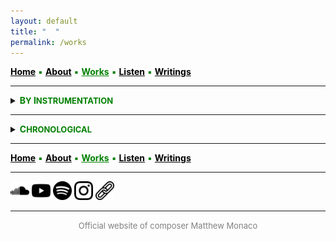 ```yaml
---
layout: default
title: " ‎ "
permalink: /works
---
```


<a href="/" style="color: black">**Home**</a> <a style="color: green"> ▪ </a> <a href="/about" style="color: black">**About**</a> <a style="color: green"> ▪ </a> <a href="/works" style="color: green">**Works**</a> <a style="color: green"> ▪ </a> <a href="/listen" style="color: black">**Listen**</a> <a style="color: green"> ▪ </a> <a href="/writings" style="color: black">**Writings**</a>

***

<details>
<summary><a style="color: green"><strong>B<font size="2">Y</font> I<font size="2">NSTRUMENTATION</font></strong></a></summary>
<br>
<strong>LARGE ENSEMBLE AND ORCHESTRA</strong>
<br>
<br>
 
<a style="color: green"> <strong>Stray</strong> </a>

<div style="text-indent: -40px; padding-left: 40px;">
&nbsp; &nbsp; <font size="2">20 MUSICIANS</font> <a style="color: green"> ▪ </a> 23' <a style="color: green"> ▪ </a> 2022
</div>
<div style="text-indent: -40px; padding-left: 40px;">
&nbsp; &nbsp; <font size="2">Premiere:</font> <strong>l'Orchestre des lauréats du Conservatoire</strong> (CNSMDP), <strong>Jean Deroyer</strong> <a style="color: green"> ▪ </a> Paris <img src="./france.png" width="13" /> 
</div>

<br>
 
<a style="color: green"> <strong>And to think that night would not exist</strong> </a>

<div style="text-indent: -40px; padding-left: 40px;">
&nbsp; &nbsp; <font size="2">ORCHESTRA</font> <a style="color: green"> ▪ </a> 15' <a style="color: green"> ▪ </a> 2018-2019
</div>
<div style="text-indent: -40px; padding-left: 40px;">
&nbsp; &nbsp; <font size="2">Premiere:</font> <strong>NEC Philharmonia</strong>, <strong>David Loebel</strong> <a style="color: green"> ▪ </a> Boston <img src="./usa.png" width="13" />
</div>

<br>
<strong>ENSEMBLE</strong>
<br>
<br>

<a style="color: green"> <strong>Thread</strong> </a>

<div style="text-indent: -40px; padding-left: 40px;">
&nbsp; &nbsp; <font size="2">FLUTE, CLARINET, PIANO, VIOLIN, VIOLA, and VIOLONCELLO</font> <a style="color: green"> ▪ </a> 15' <a style="color: green"> ▪ </a> 2025
</div>
<div style="text-indent: -40px; padding-left: 40px;">
&nbsp; &nbsp; <font size="2">Premiere:</font> <strong>Ensemble Linea</strong>, <strong>Jean-Philippe Wurtz</strong> <a style="color: green"> ▪ </a>  <strong>Festival aux Chandelles</strong> <a style="color: green"> ▪ </a> Sainte-Marie-aux-Mines <img src="./france.png" width="13" /> <a style="color: green"> ▪ </a> <em>Commissioned by the Royaumont Foundation with the support of Christine Jolivet Erlih</em>
</div>

<br>
 
<a style="color: green"> <strong>Split</strong> </a>

<div style="text-indent: -40px; padding-left: 40px;">
&nbsp; &nbsp; <font size="2">FLUTE, CLARINET, PIANO, VIOLIN, VIOLA, and VIOLONCELLO</font> <a style="color: green"> ▪ </a> 12' <a style="color: green"> ▪ </a> 2023
</div>
<div style="text-indent: -40px; padding-left: 40px;">
&nbsp; &nbsp; <font size="2">Premiere:</font> <strong>Ensemble l’Itinéraire</strong>, <strong>David Milnes</strong> <a style="color: green"> ▪ </a> Berkeley <img src="./usa.png" width="13" />
</div>

<br>
 
<a style="color: green"> <strong>Mesh</strong> </a>

<div style="text-indent: -40px; padding-left: 40px;">
&nbsp; &nbsp; <font size="2">FLUTE, OBOE, BASS CLARINET, TROMBONE, VIOLIN, VIOLA, and VIOLONCELLO</font> <a style="color: green"> ▪ </a> 10' <a style="color: green"> ▪ </a> 2023
</div>
<div style="text-indent: -40px; padding-left: 40px;">
&nbsp; &nbsp; <font size="2">Premiere:</font> <strong>Ensemble Court-circuit</strong>, <strong>Jean Deroyer</strong> <a style="color: green"> ▪ </a> <strong>Voix Nouvelles</strong> at the Royaumont Abbey <a style="color: green"> ▪ </a> Asnières-sur-Oise <img src="./france.png" width="13" />
</div>

<br>
 
<a style="color: green"> <strong>Spirals, Orbits, and Circular Paths</strong> </a>

<div style="text-indent: -40px; padding-left: 40px;">
&nbsp; &nbsp; <font size="2">CONTRABASS CLARINET, 2 PERCUSSIONISTS, HARP, PIANO, ACCORDION, 2 VIOLINS, 2 VIOLAS, VIOLONCELLO, and DOUBLE BASS</font> <a style="color: green"> ▪ </a> 10' <a style="color: green"> ▪ </a> 2021
</div>
<div style="text-indent: -40px; padding-left: 40px;">
&nbsp; &nbsp; <font size="2">Premiere:</font> <strong>Ensemble intercontemporain</strong>, <strong>Léo Margue</strong> <a style="color: green"> ▪ </a> Paris <img src="./france.png" width="13" />
</div>

<br>
 
<a style="color: green"> <strong>Scaling</strong> </a>

<div style="text-indent: -40px; padding-left: 40px;">
&nbsp; &nbsp; <font size="2">FLUTE, BASS CLARINET, ALTO SAXOPHONE, FRENCH HORN, TROMBONE, PERCUSSION, 2 VIOLINS, VIOLA, VIOLONCELLO, and DOUBLE BASS</font> <a style="color: green"> ▪ </a> 13' <a style="color: green"> ▪ </a> 2020
</div>
<div style="text-indent: -40px; padding-left: 40px;">
&nbsp; &nbsp; <font size="2">Premiere:</font> <strong>Ensemble intercontemporain</strong>, <strong>Léo Margue</strong> <a style="color: green"> ▪ </a> Paris <img src="./france.png" width="13" />
</div>

<br>
 
<a style="color: green"> <strong>Ebb/Flow</strong> </a>

<div style="text-indent: -40px; padding-left: 40px;">
&nbsp; &nbsp; <font size="2">8 TROMBONES, PERCUSSION, and 4 DOUBLE BASSES</font> <a style="color: green"> ▪ </a> 24' <a style="color: green"> ▪ </a> 2020
</div>

<br>
 
<a style="color: green"> <strong>Flux</strong> </a>

<div style="text-indent: -40px; padding-left: 40px;">
&nbsp; &nbsp; <font size="2">FLUTE, CLARINET, PERCUSSION, PIANO, VIOLIN, VIOLONCELLO, DOUBLE BASS, and BARITONE SOLO</font> <a style="color: green"> ▪ </a> 23' <a style="color: green"> ▪ </a> 2019-2020
</div>
<div style="text-indent: -40px; padding-left: 40px;">
&nbsp; &nbsp; <font size="2">Premiere:</font> <strong>Alinéa, Tyler Bouque</strong> (soloist), and <strong>Tristan Rais-Sherman</strong> (conductor) <a style="color: green"> ▪ </a> Boston <img src="./usa.png" width="13" />
</div>

<br>
<strong>CHAMBER</strong>
<br>
<br>

<a style="color: green"> <strong>Fits and Starts</strong> </a>

<div style="text-indent: -40px; padding-left: 40px;">
&nbsp; &nbsp; <font size="2">STRING QUARTET</font> <a style="color: green"> ▪ </a> 10' <a style="color: green"> ▪ </a> 2024
</div>
<div style="text-indent: -40px; padding-left: 40px;">
&nbsp; &nbsp; <font size="2">Premiere:</font> <strong>Del Sol Quartet</strong> <a style="color: green"> ▪ </a> Berkeley <img src="./usa.png" width="13" />
</div>

<br>
 
<a style="color: green"> <strong>Quartet</strong> </a>

<div style="text-indent: -40px; padding-left: 40px;">
&nbsp; &nbsp; <font size="2">CLARINET, VIOLIN, VIOLA, and DOUBLE BASS</font> <a style="color: green"> ▪ </a> 8' <a style="color: green"> ▪ </a> 2019
</div>
<div style="text-indent: -40px; padding-left: 40px;">
&nbsp; &nbsp; <font size="2">Premiere:</font> <strong>Callithumpian Consort</strong>, <strong>Stephen Drury</strong> (conductor) <a style="color: green"> ▪ </a> Boston <img src="./usa.png" width="13" />
</div>

<br>
 
<a style="color: green"> <strong>Piano Trio</strong> </a>

<div style="text-indent: -40px; padding-left: 40px;">
&nbsp; &nbsp; <font size="2">VIOLIN, VIOLONCELLO, and PIANO</font> <a style="color: green"> ▪ </a> 10' <a style="color: green"> • </a> 2019
</div>
<div style="text-indent: -40px; padding-left: 40px;">
&nbsp; &nbsp; <font size="2">Premiere:</font> <strong>Brouwer Trio</strong> <a style="color: green"> ▪ </a> <strong>VIPA Festival</strong> <a style="color: green"> ▪ </a> Valencia <img src="./spain.png" width="13" />
</div>

<br>
 
<a style="color: green"> <strong>Duo</strong> </a>

<div style="text-indent: -40px; padding-left: 40px;">
&nbsp; &nbsp; <font size="2">FLUTE and VIOLONCELLO</font> <a style="color: green"> ▪ </a> 15' <a style="color: green"> ▪ </a> 2019
</div>
<div style="text-indent: -40px; padding-left: 40px;">
&nbsp; &nbsp; <font size="2">Premiere:</font> members of <strong>Ensemble Linea</strong> <a style="color: green"> ▪ </a> <strong>Etchings Festival</strong> <a style="color: green"> ▪ </a> Auvillar <img src="./france.png" width="13" />
</div>

<br>
<strong>SOLO</strong>
<br>
<br>

<a style="color: green"> <strong>Zagzig</strong> </a>

<div style="text-indent: -40px; padding-left: 40px;">
&nbsp; &nbsp; <font size="2">MODERN HARPSICHORD</font> <a style="color: green"> ▪ </a> 3'30" <a style="color: green"> ▪ </a> 2025
</div>
<div style="text-indent: -40px; padding-left: 40px;">
&nbsp; &nbsp; <font size="2">For</font> <strong>Ninon Hannecart-Ségal</strong>
</div>

<a style="color: green"> <strong>Bloom</strong> </a>

<div style="text-indent: -40px; padding-left: 40px;">
&nbsp; &nbsp; <font size="2">ACCORDION</font> <a style="color: green"> ▪ </a> 7' <a style="color: green"> ▪ </a> 2025
</div>
<div style="text-indent: -40px; padding-left: 40px;">
&nbsp; &nbsp; <font size="2">Premiere:</font> <strong>Théo Ould</strong> <a style="color: green"> ▪ </a> Berkeley <img src="./usa.png" width="13" />
</div>

<br>
 
<a style="color: green"> <strong>Tessellate</strong> </a>

<div style="text-indent: -40px; padding-left: 40px;">
&nbsp; &nbsp; <font size="2">ALTO SAXOPHONE</font> <a style="color: green"> ▪ </a> 11' <a style="color: green"> ▪ </a> 2021
</div>
<div style="text-indent: -40px; padding-left: 40px;">
&nbsp; &nbsp; <font size="2">Premiere:</font> <strong>Iñaki Bermudez</strong> <a style="color: green"> ▪ </a> Paris <img src="./france.png" width="13" />
</div>

<br>
 
<a style="color: green"> <strong>Prelude</strong> </a>

<div style="text-indent: -40px; padding-left: 40px;">
&nbsp; &nbsp; <font size="2">PIANO</font> <a style="color: green"> ▪ </a> 4' <a style="color: green"> ▪ </a> 2019
</div>
<div style="text-indent: -40px; padding-left: 40px;">
&nbsp; &nbsp; <font size="2">Premiere:</font> <strong>David Yu</strong> <a style="color: green"> ▪ </a> Boston <img src="./usa.png" width="13" />
</div>

<br>
<strong>SOLO WITH ELECTRONICS</strong>
<br>
<br>

<a style="color: green"> <strong>Blur</strong> </a>

<div style="text-indent: -40px; padding-left: 40px;">
&nbsp; &nbsp; <font size="2">CONTRABASS CLARINET and ELECTRONICS</font> <a style="color: green"> ▪ </a> 8' <a style="color: green"> ▪ </a> 2024
</div>
<div style="text-indent: -40px; padding-left: 40px;">
&nbsp; &nbsp; <font size="2">Premiere:</font> <strong>Alain Billard</strong> <a style="color: green"> ▪ </a> <strong>ManiFeste festival</strong> at Ircam <a style="color: green"> ▪ </a> Paris <img src="./france.png" width="13" />
</div>

<br>
 
<a style="color: green"> <strong>A ritual, maybe</strong> </a>

<div style="text-indent: -40px; padding-left: 40px;">
&nbsp; &nbsp; <font size="2">DOUBLE BASS and ELECTRONICS</font> <a style="color: green"> ▪ </a> 8' <a style="color: green"> ▪ </a> 2023
</div>
<div style="text-indent: -40px; padding-left: 40px;">
&nbsp; &nbsp; <font size="2">Premiere:</font> <strong>Richard Worn</strong> <a style="color: green"> ▪ </a> Berkeley <img src="./usa.png" width="13" />
</div>

<br>
 
<a style="color: green"> <strong>Tessellated</strong> </a>

<div style="text-indent: -40px; padding-left: 40px;">
&nbsp; &nbsp; <font size="2">ALTO SAXOPHONE and ELECTRONICS</font> <a style="color: green"> ▪ </a> 14' <a style="color: green"> ▪ </a> 2022
</div>
<div style="text-indent: -40px; padding-left: 40px;">
&nbsp; &nbsp; <font size="2">Premiere:</font> <strong>Iñaki Bermudez</strong> <a style="color: green"> ▪ </a> Paris <img src="./france.png" width="13" />
</div>

<br>
<strong>COMING SOON</strong>
<br>
<br>

<a style="color: green"> <strong>New Work</strong> </a>

<div style="text-indent: -40px; padding-left: 40px;">
&nbsp; &nbsp; <font size="2">SOPRANO</font> <a style="color: green"> ▪ </a> 8' <a style="color: green"> ▪ </a> 2026
</div>
<div style="text-indent: -40px; padding-left: 40px;">
&nbsp; &nbsp; <font size="2">For</font> <strong>Maria Eleonora Caminada</strong>
</div>

</details>

***

<details>
<summary><a style="color: green"><strong>C<font size="2">HRONOLOGICAL</font></strong></a></summary>
<br>
<strong>COMING SOON</strong>
<br>
<br>

<a style="color: green"> <strong>New Work</strong> </a>

<div style="text-indent: -40px; padding-left: 40px;">
&nbsp; &nbsp; <font size="2">SOPRANO</font> <a style="color: green"> ▪ </a> 8'
</div>
<div style="text-indent: -40px; padding-left: 40px;">
&nbsp; &nbsp; <font size="2">For</font> <strong>Maria Eleonora Caminada</strong>
</div>

<br>
<strong>2025</strong>
<br>
<br>

<a style="color: green"> <strong>Zagzig</strong> </a>

<div style="text-indent: -40px; padding-left: 40px;">
&nbsp; &nbsp; <font size="2">MODERN HARPSICHORD</font> <a style="color: green"> ▪ </a> 3'30"
</div>
<div style="text-indent: -40px; padding-left: 40px;">
&nbsp; &nbsp; <font size="2">For</font> <strong>Ninon Hannecart-Ségal</strong>
</div>

<a style="color: green"> <strong>Bloom</strong> </a>

<div style="text-indent: -40px; padding-left: 40px;">
&nbsp; &nbsp; <font size="2">ACCORDION</font> <a style="color: green"> ▪ </a> 7'
</div>
<div style="text-indent: -40px; padding-left: 40px;">
&nbsp; &nbsp; <font size="2">Premiere:</font> <strong>Théo Ould</strong> <a style="color: green"> ▪ </a> Berkeley <img src="./usa.png" width="13" />
</div>

<br>
 
<a style="color: green"> <strong>Thread</strong> </a>

<div style="text-indent: -40px; padding-left: 40px;">
&nbsp; &nbsp; <font size="2">FLUTE, CLARINET, PIANO, VIOLIN, VIOLA, and VIOLONCELLO</font> <a style="color: green"> ▪ </a> 15'
</div>
<div style="text-indent: -40px; padding-left: 40px;">
&nbsp; &nbsp; <font size="2">Premiere:</font> <strong>Ensemble Linea</strong>, <strong>Jean-Philippe Wurtz</strong> <a style="color: green"> ▪ </a>  <strong>Festival aux Chandelles</strong> <a style="color: green"> ▪ </a> Sainte-Marie-aux-Mines <img src="./france.png" width="13" /> <a style="color: green"> ▪ </a> <em>Commissioned by the Royaumont Foundation with the support of Christine Jolivet Erlih</em>
</div>

<br>
<strong>2024</strong>
<br>
<br>

<a style="color: green"> <strong>Blur</strong> </a>

<div style="text-indent: -40px; padding-left: 40px;">
&nbsp; &nbsp; <font size="2">CONTRABASS CLARINET and ELECTRONICS</font> <a style="color: green"> ▪ </a> 8'
</div>
<div style="text-indent: -40px; padding-left: 40px;">
&nbsp; &nbsp; <font size="2">Premiere:</font> <strong>Alain Billard</strong> <a style="color: green"> ▪ </a> <strong>ManiFeste festival</strong> at Ircam <a style="color: green"> ▪ </a> Paris <img src="./france.png" width="13" />
</div>

<br>
 
<a style="color: green"> <strong>Fits and Starts</strong> </a>

<div style="text-indent: -40px; padding-left: 40px;">
&nbsp; &nbsp; <font size="2">STRING QUARTET</font> <a style="color: green"> ▪ </a> 10'
</div>
<div style="text-indent: -40px; padding-left: 40px;">
&nbsp; &nbsp; <font size="2">Premiere:</font> <strong>Del Sol Quartet</strong> <a style="color: green"> ▪ </a> Berkeley <img src="./usa.png" width="13" />
</div>

<br>
<strong>2023</strong>
<br>
<br>

<a style="color: green"> <strong>Split</strong> </a>

<div style="text-indent: -40px; padding-left: 40px;">
&nbsp; &nbsp; <font size="2">FLUTE, CLARINET, PIANO, VIOLIN, VIOLA, and VIOLONCELLO</font> <a style="color: green"> ▪ </a> 12'
</div>
<div style="text-indent: -40px; padding-left: 40px;">
&nbsp; &nbsp; <font size="2">Premiere:</font> <strong>Ensemble l’Itinéraire</strong>, <strong>David Milnes</strong> <a style="color: green"> ▪ </a> Berkeley <img src="./usa.png" width="13" />
</div>

<br>
 
<a style="color: green"> <strong>Mesh</strong> </a>

<div style="text-indent: -40px; padding-left: 40px;">
&nbsp; &nbsp; <font size="2">FLUTE, OBOE, BASS CLARINET, TROMBONE, VIOLIN, VIOLA, and VIOLONCELLO</font> <a style="color: green"> ▪ </a> 10'
</div>
<div style="text-indent: -40px; padding-left: 40px;">
&nbsp; &nbsp; <font size="2">Premiere:</font> <strong>Ensemble Court-circuit</strong>, <strong>Jean Deroyer</strong> <a style="color: green"> ▪ </a> <strong>Voix Nouvelles</strong> at the Royaumont Abbey <a style="color: green"> ▪ </a> Asnières-sur-Oise <img src="./france.png" width="13" />
</div>

<br>
 
<a style="color: green"> <strong>A ritual, maybe</strong> </a>

<div style="text-indent: -40px; padding-left: 40px;">
&nbsp; &nbsp; <font size="2">DOUBLE BASS and ELECTRONICS</font> <a style="color: green"> ▪ </a> 8'
</div>
<div style="text-indent: -40px; padding-left: 40px;">
&nbsp; &nbsp; <font size="2">Premiere:</font> <strong>Richard Worn</strong> <a style="color: green"> ▪ </a> Berkeley <img src="./usa.png" width="13" />
</div>

<br>
<strong>2022</strong>
<br>
<br>

<a style="color: green"> <strong>Stray</strong> </a>

<div style="text-indent: -40px; padding-left: 40px;">
&nbsp; &nbsp; <font size="2">20 MUSICIANS</font> <a style="color: green"> ▪ </a> 23'
</div>
<div style="text-indent: -40px; padding-left: 40px;">
&nbsp; &nbsp; <font size="2">Premiere:</font> <strong>l'Orchestre des lauréats du Conservatoire</strong> (CNSMDP), <strong>Jean Deroyer</strong> <a style="color: green"> ▪ </a> Paris <img src="./france.png" width="13" />
</div>

<br>
 
<a style="color: green"> <strong>Tessellated</strong> </a>

<div style="text-indent: -40px; padding-left: 40px;">
&nbsp; &nbsp; <font size="2">ALTO SAXOPHONE and ELECTRONICS</font> <a style="color: green"> ▪ </a> 14'
</div>
<div style="text-indent: -40px; padding-left: 40px;">
&nbsp; &nbsp; <font size="2">Premiere:</font> <strong>Iñaki Bermudez</strong> <a style="color: green"> ▪ </a> Paris <img src="./france.png" width="13" />
</div>

<br>
<strong>2021</strong>
<br>
<br>

<a style="color: green"> <strong>Spirals, Orbits, and Circular Paths</strong> </a>

<div style="text-indent: -40px; padding-left: 40px;">
&nbsp; &nbsp; <font size="2">CONTRABASS CLARINET, 2 PERCUSSIONISTS, HARP, PIANO, ACCORDION, 2 VIOLINS, 2 VIOLAS, VIOLONCELLO, and DOUBLE BASS</font> <a style="color: green"> ▪ </a> 10'
</div>
<div style="text-indent: -40px; padding-left: 40px;">
&nbsp; &nbsp; <font size="2">Premiere:</font> <strong>Ensemble intercontemporain</strong>, <strong>Léo Margue</strong> <a style="color: green"> ▪ </a> Paris <img src="./france.png" width="13" />
</div>

<br>
 
<a style="color: green"> <strong>Tessellate</strong> </a>

<div style="text-indent: -40px; padding-left: 40px;">
&nbsp; &nbsp; <font size="2">ALTO SAXOPHONE</font> <a style="color: green"> ▪ </a> 11'
</div>
<div style="text-indent: -40px; padding-left: 40px;">
&nbsp; &nbsp; <font size="2">Premiere:</font> <strong>Iñaki Bermudez</strong> <a style="color: green"> ▪ </a> Paris <img src="./france.png" width="13" />
</div>

<br>
<strong>2020</strong>
<br>
<br>

<a style="color: green"> <strong>Scaling</strong> </a>

<div style="text-indent: -40px; padding-left: 40px;">
&nbsp; &nbsp; <font size="2">FLUTE, BASS CLARINET, ALTO SAXOPHONE, FRENCH HORN, TROMBONE, PERCUSSION, 2 VIOLINS, VIOLA, VIOLONCELLO, and DOUBLE BASS</font> <a style="color: green"> ▪ </a> 13'
</div>
<div style="text-indent: -40px; padding-left: 40px;">
&nbsp; &nbsp; <font size="2">Premiere:</font> <strong>Ensemble intercontemporain</strong>, <strong>Léo Margue</strong> <a style="color: green"> ▪ </a> Paris <img src="./france.png" width="13" />
</div>

<br>
 
<a style="color: green"> <strong>Ebb/Flow</strong> </a>

<div style="text-indent: -40px; padding-left: 40px;">
&nbsp; &nbsp; <font size="2">8 TROMBONES, PERCUSSION, and 4 DOUBLE BASSES</font> <a style="color: green"> ▪ </a> 24'
</div>

<a style="color: green"> <strong>Flux</strong> </a>

<div style="text-indent: -40px; padding-left: 40px;">
&nbsp; &nbsp; <font size="2">FLUTE, CLARINET, PERCUSSION, PIANO, VIOLIN, VIOLONCELLO, DOUBLE BASS, and BARITONE SOLO</font> <a style="color: green"> ▪ </a> 23'
</div>
<div style="text-indent: -40px; padding-left: 40px;">
&nbsp; &nbsp; <font size="2">Premiere:</font> <strong>Alinéa, Tyler Bouque</strong> (soloist), and <strong>Tristan Rais-Sherman</strong> (conductor) <a style="color: green"> ▪ </a> Boston <img src="./usa.png" width="13" />
</div>

<br>
<strong>2019</strong>
<br>
<br>

<a style="color: green"> <strong>Quartet</strong> </a>

<div style="text-indent: -40px; padding-left: 40px;">
&nbsp; &nbsp; <font size="2">CLARINET, VIOLIN, VIOLA, and DOUBLE BASS</font> <a style="color: green"> ▪ </a> 8'
</div>
<div style="text-indent: -40px; padding-left: 40px;">
&nbsp; &nbsp; <font size="2">Premiere:</font> <strong>Callithumpian Consort</strong>, <strong>Stephen Drury</strong> (conductor) <a style="color: green"> ▪ </a> Boston <img src="./usa.png" width="13" />
</div>

<br>
 
<a style="color: green"> <strong>Piano Trio</strong> </a>

<div style="text-indent: -40px; padding-left: 40px;">
&nbsp; &nbsp; <font size="2">VIOLIN, VIOLONCELLO, and PIANO</font> <a style="color: green"> ▪ </a> 10'
</div>
<div style="text-indent: -40px; padding-left: 40px;">
&nbsp; &nbsp; <font size="2">Premiere:</font> <strong>Brouwer Trio</strong> <a style="color: green"> ▪ </a> <strong>VIPA Festival</strong> <a style="color: green"> ▪ </a> Valencia <img src="./spain.png" width="13" />
</div>

<br>
 
<a style="color: green"> <strong>Duo</strong> </a>

<div style="text-indent: -40px; padding-left: 40px;">
&nbsp; &nbsp; <font size="2">FLUTE and VIOLONCELLO</font> <a style="color: green"> ▪ </a> 15'
</div>
<div style="text-indent: -40px; padding-left: 40px;">
&nbsp; &nbsp; <font size="2">Premiere:</font> members of <strong>Ensemble Linea</strong> <a style="color: green"> ▪ </a> <strong>Etchings Festival</strong> <a style="color: green"> ▪ </a> Auvillar <img src="./france.png" width="13" />
</div>

<br>
 
<a style="color: green"> <strong>Prelude</strong> </a>

<div style="text-indent: -40px; padding-left: 40px;">
&nbsp; &nbsp; <font size="2">PIANO</font> <a style="color: green"> ▪ </a> 4'
</div>
<div style="text-indent: -40px; padding-left: 40px;">
&nbsp; &nbsp; <font size="2">Premiere:</font> <strong>David Yu</strong> <a style="color: green"> ▪ </a> Boston <img src="./usa.png" width="13" />
</div>

<br>
 
<a style="color: green"> <strong>And to think that night would not exist</strong> </a>

<div style="text-indent: -40px; padding-left: 40px;">
&nbsp; &nbsp; <font size="2">ORCHESTRA</font> <a style="color: green"> ▪ </a> 15'
</div>
<div style="text-indent: -40px; padding-left: 40px;">
&nbsp; &nbsp; <font size="2">Premiere:</font> <strong>NEC Philharmonia</strong>, <strong>David Loebel</strong> <a style="color: green"> ▪ </a> Boston <img src="./usa.png" width="13" />
</div>

</details>

***

<a href="/" style="color: black">**Home**</a> <a style="color: green"> ▪ </a> <a href="/about" style="color: black">**About**</a> <a style="color: green"> ▪ </a> <a href="/works" style="color: green">**Works**</a> <a style="color: green"> ▪ </a> <a href="/listen" style="color: black">**Listen**</a> <a style="color: green"> ▪ </a> <a href="/writings" style="color: black">**Writings**</a>

***

[<img src="./soundcloud.png" width="30" />](https://soundcloud.com/matthewtmonaco)  [<img src="./youtube.png" width="30" />](https://www.youtube.com/@matthewtmonaco)  [<img src="./spotify.png" width="30" />](https://open.spotify.com/artist/7c6dcoAhkkQznw76SGbMDu)  [<img src="./instagram.png" width="30" />](https://www.instagram.com/matthew.t.monaco)  [<img src="./link.png" width="30" />](https://linktr.ee/matthew.t.monaco)

***

<div style="text-align: center"><font size="2"><a style="color: grey"> Official website of composer Matthew Monaco </a></font></div>  


